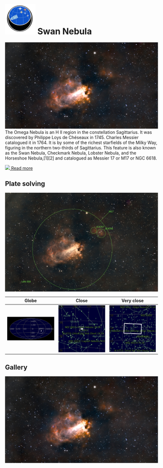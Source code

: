 # ![](../Imaging//Common/pyl-tiny.png) Swan Nebula
![IMG](../Imaging//HD/Swan_Nebula.jpg)
The Omega Nebula is an H II region in the constellation Sagittarius. It was discovered by Philippe Loys de Chéseaux in 1745. Charles Messier catalogued it in 1764. It is by some of the richest starfields of the Milky Way, figuring in the northern two-thirds of Sagittarius. This feature is also known as the Swan Nebula, Checkmark Nebula, Lobster Nebula, and the Horseshoe Nebula,[1][2] and catalogued as Messier 17 or M17 or NGC 6618.

[![](/home/lcv/Dropbox/AstroPhotography//Imaging//Common/Wikipedia.png) Read more](https://en.wikipedia.org/wiki/Omega_Nebula)
## Plate solving 


![IMG](../Imaging//PLATESOLV/Swan_Nebula_Annotated.jpg)


| Globe | Close | Very close |
| ----- | ----- | ----- |
|![IMG](../Imaging//PLATESOLV/Swan_Nebula_Globe.jpg) |![IMG](../Imaging//PLATESOLV/Swan_Nebula_Close.jpg) |![IMG](../Imaging//PLATESOLV/Swan_Nebula_Closer.jpg) |

## Gallery
![IMG](../Imaging//HD/Swan_Nebula+01+co.jpg) 

